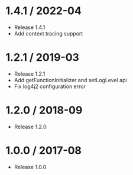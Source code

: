 1.4.1 / 2022-04
==================

* Release 1.4.1
* Add context tracing support

1.2.1 / 2019-03
==================

  * Release 1.2.1
  * Add getFunctionInitializer and setLogLevel api
  * Fix log4j2 configuration error 

1.2.0 / 2018-09
==================

  * Release 1.2.0 

1.0.0 / 2017-08
==================

  * Release 1.0.0 
